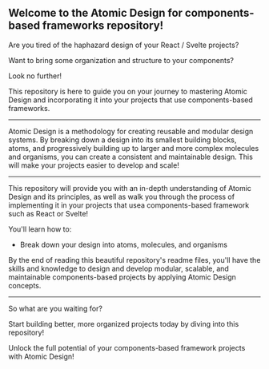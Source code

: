 ## Welcome to the Atomic Design for components-based frameworks repository!

Are you tired of the haphazard design of your React / Svelte projects?

Want to bring some organization and structure to your components?

Look no further!

This repository is here to guide you on your journey to mastering Atomic Design and incorporating it into your projects that use components-based frameworks.

---

Atomic Design is a methodology for creating reusable and modular design systems. By breaking down a design into its smallest building blocks, atoms, and progressively building up to larger and more complex molecules and organisms, you can create a consistent and maintainable design. This will make your projects easier to develop and scale!

---

This repository will provide you with an in-depth understanding of Atomic Design and its principles, as well as walk you through the process of implementing it in your projects that usea components-based framework such as React or Svelte!

You'll learn how to:

- Break down your design into atoms, molecules, and organisms

By the end of reading this beautiful repository's readme files, you'll have the skills and knowledge to design and develop modular, scalable, and maintainable components-based projects by applying Atomic Design concepts.

---

So what are you waiting for?

Start building better, more organized projects today by diving into this repository! <br/>

Unlock the full potential of your components-based framework projects with Atomic Design!

